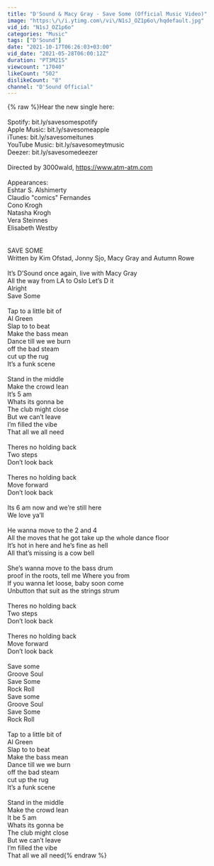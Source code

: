 ```yaml
---
title: "D'Sound & Macy Gray - Save Some (Official Music Video)"
image: "https:\/\/i.ytimg.com\/vi\/N1sJ_OZ1p6o\/hqdefault.jpg"
vid_id: "N1sJ_OZ1p6o"
categories: "Music"
tags: ["D'Sound"]
date: "2021-10-17T06:26:03+03:00"
vid_date: "2021-05-28T06:00:12Z"
duration: "PT3M21S"
viewcount: "17040"
likeCount: "502"
dislikeCount: "8"
channel: "D'Sound Official"
---
```

{% raw %}Hear the new single here: <br /><br />Spotify: bit.ly/savesomespotify<br />Apple Music: bit.ly/savesomeapple<br />iTunes: bit.ly/savesomeitunes<br />YouTube Music: bit.ly/savesomeytmusic<br />Deezer: bit.ly/savesomedeezer<br /><br />Directed by 3000wald, <a rel="nofollow" target="blank" href="https://www.atm-atm.com">https://www.atm-atm.com</a><br /><br />Appearances:<br />Eshtar S. Alshimerty<br />Claudio &quot;comics&quot; Fernandes<br />Cono Krogh<br />Natasha Krogh<br />Vera Steinnes<br />Elisabeth Westby<br /><br /><br />SAVE SOME<br />Written by Kim Ofstad, Jonny Sjo, Macy Gray and Autumn Rowe<br /><br />It’s D’Sound once again, live with Macy Gray<br />All the way from LA to Oslo Let’s D it<br />Alright<br />Save Some<br /><br />Tap to a little bit of<br />Al Green <br />Slap to to beat<br />Make the bass mean<br />Dance till we we burn <br />off the bad steam<br />cut up the rug<br />It’s a funk scene <br /><br />Stand in the middle <br />Make the crowd lean<br />It’s 5 am <br />Whats its gonna be <br />The club might close<br />But we can’t leave <br />I’m filled the vibe <br />That all we all need<br /><br />Theres no holding back <br />Two steps <br />Don’t look back <br /><br />Theres no holding back <br />Move forward<br />Don’t look back <br /><br />Its 6 am now and we’re still here <br />We love ya’ll<br /><br />He wanna move to the 2 and 4<br />All the moves that he got take up the whole dance floor<br />It’s hot in here and he’s fine as hell <br />All that’s missing is a cow bell <br /><br />She’s wanna move to the bass drum<br />proof in the roots, tell me Where you from <br />If you wanna let loose, baby soon come <br />Unbutton that suit as the strings strum<br /><br />Theres no holding back <br />Two steps <br />Don’t look back <br /><br />Theres no holding back <br />Move forward<br />Don’t look back <br /><br />Save some<br />Groove Soul<br />Save Some <br />Rock Roll <br />Save some<br />Groove Soul<br />Save Some <br />Rock Roll <br /><br />Tap to a little bit of<br />Al Green <br />Slap to to beat<br />Make the bass mean<br />Dance till we we burn <br />off the bad steam<br />cut up the rug<br />It’s a funk scene <br /><br />Stand in the middle <br />Make the crowd lean<br />It be 5 am <br />Whats its gonna be <br />The club might close<br />But we can’t leave <br />I’m filled the vibe <br />That all we all need{% endraw %}
